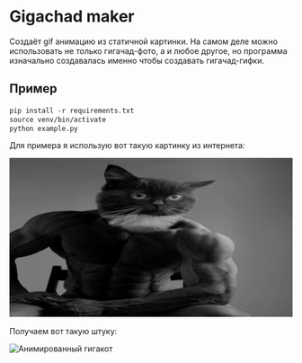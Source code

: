 # Gigachad maker
Создаёт gif анимацию из статичной картинки. На самом деле можно использовать не только гигачад-фото, а и любое другое, но программа изначально создавалась именно чтобы создавать гигачад-гифки.

## Пример
```
pip install -r requirements.txt
source venv/bin/activate
python example.py
```

Для примера я использую вот такую картинку из интернета: 

![Гигакот](example/gigacat.jpg)

Получаем вот такую штуку:

![Анимированный гигакот](example/out.gif)
